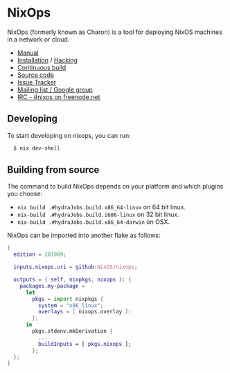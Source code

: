 # NixOps

NixOps (formerly known as Charon) is a tool for deploying NixOS
machines in a network or cloud.

* [Manual](https://nixos.org/nixops/manual/)
* [Installation](https://nixos.org/nixops/manual/#chap-installation) / [Hacking](https://nixos.org/nixops/manual/#chap-hacking)
* [Continuous build](http://hydra.nixos.org/jobset/nixops/master#tabs-jobs)
* [Source code](https://github.com/NixOS/nixops)
* [Issue Tracker](https://github.com/NixOS/nixops/issues)
* [Mailing list / Google group](https://groups.google.com/forum/#!forum/nixops-users)
* [IRC - #nixos on freenode.net](irc://irc.freenode.net/#nixos)

## Developing

To start developing on nixops, you can run:

```bash
  $ nix dev-shell
```

## Building from source

The command to build NixOps depends on your platform and which plugins you choose:

- `nix build .#hydraJobs.build.x86_64-linux` on 64 bit linux.
- `nix-build .#hydraJobs.build.i686-linux` on 32 bit linux.
- `nix-build .#hydraJobs.build.x86_64-darwin` on OSX.

NixOps can be imported into another flake as follows:

```nix
{
  edition = 201909;

  inputs.nixops.uri = github:NixOS/nixops;

  outputs = { self, nixpkgs, nixops }: {
    packages.my-package =
      let
        pkgs = import nixpkgs {
          system = "x86_linux";
          overlays = [ nixops.overlay ];
        };
      in
        pkgs.stdenv.mkDerivation {
          ...
          buildInputs = [ pkgs.nixops ];
        };
  };
}
```
